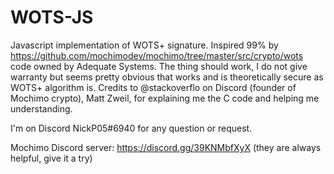 # WOTS-JS

Javascript implementation of WOTS+ signature. Inspired 99% by https://github.com/mochimodev/mochimo/tree/master/src/crypto/wots code owned by Adequate Systems. 
The thing should work, I do not give warranty but seems pretty obvious that works and is theoretically secure as WOTS+ algorithm is.
Credits to @stackoverflo on Discord (founder of Mochimo crypto), Matt Zweil, for explaining me the C code and helping me understanding.

I'm on Discord NickP05#6940 for any question or request.

Mochimo Discord server: https://discord.gg/39KNMbfXyX
(they are always helpful, give it a try)
